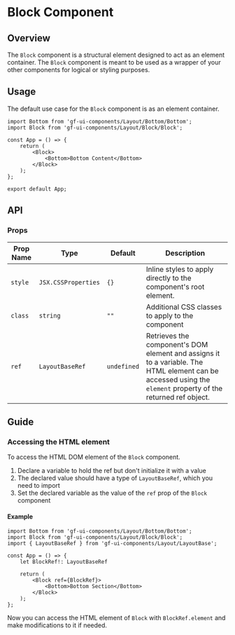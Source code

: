 # Block Component

## Overview

The `Block` component is a structural element designed to act as an element container. The `Block` component is meant to be used as a wrapper of your other components for logical or styling purposes.

## Usage 

The default use case for the `Block` component is as an element container.

```tsx
import Bottom from 'gf-ui-components/Layout/Bottom/Bottom';
import Block from 'gf-ui-components/Layout/Block/Block';

const App = () => {
    return (
        <Block>
            <Bottom>Bottom Content</Bottom>
        </Block>
    );
};

export default App;
```

## API

### Props
|Prop Name |Type |Default | Description |
|---|---|---|---|
| `style` | `JSX.CSSProperties` | `{}` | Inline styles to apply directly to the component's root element. |
| `class` | `string` | `""` | Additional CSS classes to apply to the component |
| `ref` | `LayoutBaseRef` | `undefined` | Retrieves the component's DOM element and assigns it to a variable. The HTML element can be accessed using the `element` property of the returned ref object. |

## Guide

### Accessing the HTML element

To access the HTML DOM element of the `Block` component.

1. Declare a variable to hold the ref but don't initialize it with a value
2. The declared value should have a type of `LayoutBaseRef`, which you need to import
3. Set the declared variable as the value of the `ref` prop of the `Block` component

#### Example

```tsx
import Bottom from 'gf-ui-components/Layout/Bottom/Bottom';
import Block from 'gf-ui-components/Layout/Block/Block';
import { LayoutBaseRef } from 'gf-ui-components/Layout/LayoutBase';

const App = () => {
    let BlockRef!: LayoutBaseRef

    return (
        <Block ref={BlockRef}>
            <Bottom>Bottom Section</Bottom>
        </Block>
    );
};
```

Now you can access the HTML element of `Block` with `BlockRef.element` and make modifications to it if needed. 